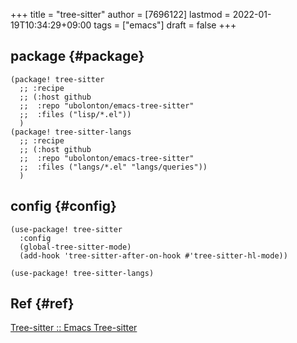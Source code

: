 +++
title = "tree-sitter"
author = [7696122]
lastmod = 2022-01-19T10:34:29+09:00
tags = ["emacs"]
draft = false
+++

## package {#package}

```elisp
(package! tree-sitter
  ;; :recipe
  ;; (:host github
  ;;  :repo "ubolonton/emacs-tree-sitter"
  ;;  :files ("lisp/*.el"))
  )
(package! tree-sitter-langs
  ;; :recipe
  ;; (:host github
  ;;  :repo "ubolonton/emacs-tree-sitter"
  ;;  :files ("langs/*.el" "langs/queries"))
  )
```


## config {#config}

```elisp
(use-package! tree-sitter
  :config
  (global-tree-sitter-mode)
  (add-hook 'tree-sitter-after-on-hook #'tree-sitter-hl-mode))

(use-package! tree-sitter-langs)
```


## Ref {#ref}

[Tree-sitter :: Emacs Tree-sitter](https://ubolonton.github.io/emacs-tree-sitter/)
